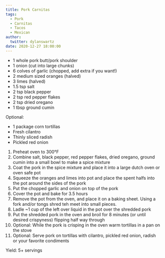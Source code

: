 ```yaml
---
title: Pork Carnitas
tags: 
  - Pork
  - Carnitas
  - Tacos
  - Mexican
author:
  twitter: dylanswartz
date: 2020-12-27 18:00:00
---
```


- 1 whole pork butt/pork shoulder
- 1 onion (cut into large chunks)
- 6 colves of garlic (chopped, add extra if you want!)
- 2 medium sized oranges (halved)
- 3 limes (halved)
- 1.5 tsp salt
- 2 tsp black pepper
- 2 tsp red pepper flakes
- 2 tsp dried oregano
- 1 tbsp ground cumin

Optional: 
- 1 package corn tortillas
- Fresh cilantro
- Thinly sliced radish
- Pickled red onion

1. Preheat oven to 300°F
2. Combine salt, black pepper, red pepper flakes, dried oregano, ground cumin into a small bowl to make a spice mixture
3. Coat the pork in the spice mixture and place it into a large dutch oven or oven safe pot
4. Squeeze the oranges and limes into pot and place the spent halfs into the pot around the sides of the pork
5. Put the chopped garlic and onion on top of the pork
6. Cover the pot and bake for 3.5 hours
7. Remove the pot from the oven, and place it on a baking sheet. Using a fork and/or tongs shred teh meet into small pieces. 
8. Ladle ~1 cup of the left over liquid in the pot over the shredded pork
9. Put the shredded pork in the oven and broil for 8 minutes (or until desired crispyness) flipping half way through
10. Optional: While the pork is crisping in the oven warm tortillas in a pan on the stove
11. Optional: Serve pork on tortillas with cilantro, pickled red onion, radish or your favorite condiments 

Yield: 5+ servings
